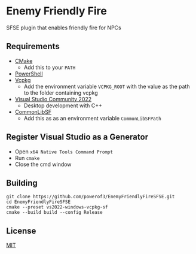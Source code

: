 # Enemy Friendly Fire

SFSE plugin that enables friendly fire for NPCs

## Requirements
* [CMake](https://cmake.org/)
	* Add this to your `PATH`
* [PowerShell](https://github.com/PowerShell/PowerShell/releases/latest)
* [Vcpkg](https://github.com/microsoft/vcpkg)
	* Add the environment variable `VCPKG_ROOT` with the value as the path to the folder containing vcpkg
* [Visual Studio Community 2022](https://visualstudio.microsoft.com/)
	* Desktop development with C++
* [CommonLibSF](https://github.com/Starfield-Reverse-Engineering/CommonLibSF)
	* Add this as as an environment variable `CommonLibSFPath`

## Register Visual Studio as a Generator
* Open `x64 Native Tools Command Prompt`
* Run `cmake`
* Close the cmd window

## Building
```
git clone https://github.com/powerof3/EnemyFriendlyFireSFSE.git
cd EnemyFriendlyFireSFSE
cmake --preset vs2022-windows-vcpkg-sf
cmake --build build --config Release
```

## License
[MIT](LICENSE)

